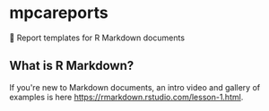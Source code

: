# mpcareports
:bookmark_tabs: Report templates for R Markdown documents


## What is R Markdown?

If you're new to Markdown documents, an intro video and gallery of examples is here https://rmarkdown.rstudio.com/lesson-1.html.
